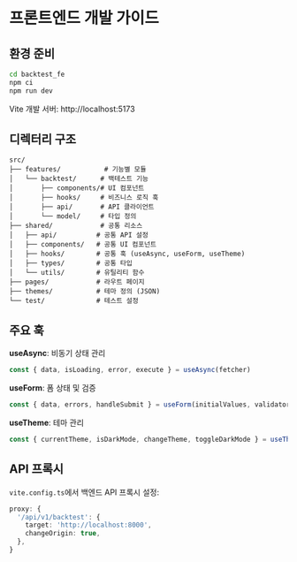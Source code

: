 # 프론트엔드 개발 가이드

## 환경 준비

```bash
cd backtest_fe
npm ci
npm run dev
```

Vite 개발 서버: http://localhost:5173

## 디렉터리 구조

```
src/
├── features/           # 기능별 모듈
│   └── backtest/      # 백테스트 기능
│       ├── components/# UI 컴포넌트
│       ├── hooks/     # 비즈니스 로직 훅
│       ├── api/       # API 클라이언트
│       └── model/     # 타입 정의
├── shared/            # 공통 리소스
│   ├── api/          # 공통 API 설정
│   ├── components/   # 공통 UI 컴포넌트
│   ├── hooks/        # 공통 훅 (useAsync, useForm, useTheme)
│   ├── types/        # 공통 타입
│   └── utils/        # 유틸리티 함수
├── pages/            # 라우트 페이지
├── themes/           # 테마 정의 (JSON)
└── test/             # 테스트 설정
```

## 주요 훅

**useAsync**: 비동기 상태 관리
```typescript
const { data, isLoading, error, execute } = useAsync(fetcher)
```

**useForm**: 폼 상태 및 검증
```typescript
const { data, errors, handleSubmit } = useForm(initialValues, validators)
```

**useTheme**: 테마 관리
```typescript
const { currentTheme, isDarkMode, changeTheme, toggleDarkMode } = useTheme()
```

## API 프록시

`vite.config.ts`에서 백엔드 API 프록시 설정:
```typescript
proxy: {
  '/api/v1/backtest': {
    target: 'http://localhost:8000',
    changeOrigin: true,
  },
}
```
